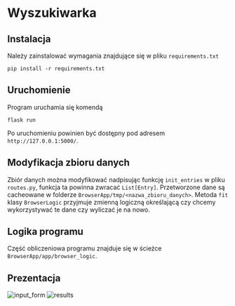 # Wyszukiwarka

## Instalacja
Należy zainstalować wymagania znajdujące się w pliku `requirements.txt`
```
pip install -r requirements.txt
```

## Uruchomienie
Program uruchamia się komendą
```
flask run
```
Po uruchomieniu powinien być dostępny pod adresem `http://127.0.0.1:5000/`.

## Modyfikacja zbioru danych
Zbiór danych można modyfikować nadpisując funkcję `init_entries` w pliku `routes.py`, funkcja ta powinna zwracać `List[Entry]`.
Przetworzone dane są cacheowane w folderze `BrowserApp/tmp/<nazwa_zbioru_danych>`. 
Metoda `fit` klasy `BrowserLogic` przyjmuje zmienną logiczną określającą czy chcemy wykorzystywać te dane czy wyliczać je na nowo.

## Logika programu
Część obliczeniowa programu znajduje się w ścieżce `BrowserApp/app/browser_logic`.

## Prezentacja
![input_form](https://user-images.githubusercontent.com/29145519/166587544-826d0227-fa7b-434e-aba5-db636e5f7f74.png)
![results](https://user-images.githubusercontent.com/29145519/166587540-b6804486-c5d7-4f0a-a43f-6816f99babf5.png)
